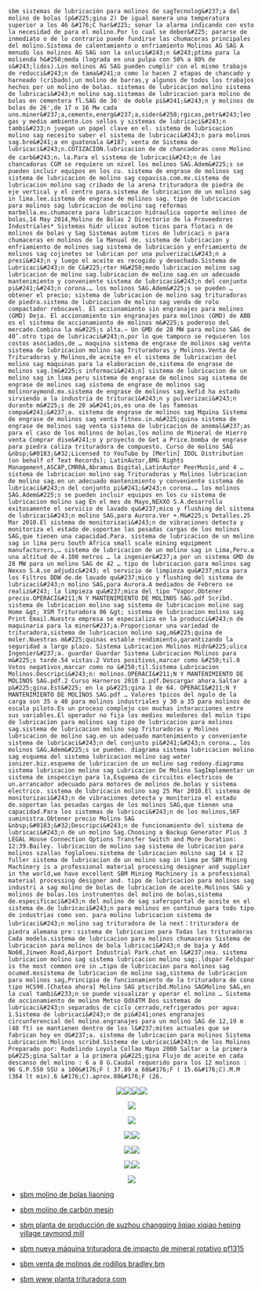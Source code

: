 
```
sbm sistemas de lubricación para molinos de sagTecnolog&#237;a del molino de bolas (p&#225;gina 2) De igual manera una temperatura superior a los 46 &#176;C har&#225; sonar la alarma indicando con esto la necesidad de para el molino.Por lo cual se deber&#225; pararse de inmediato o de lo contrario puede fundirse las chumaceras principales del molino.Sistema de calentamiento o enfriamiento Molinos AG SAG A menudo los molinos AG SAG son la soluci&#243;n &#243;ptima para la molienda h&#250;meda (lograda en una pulpa con 50% a 80% de s&#243;lidos).Los molinos AG SAG pueden cumplir con el mismo trabajo de reducci&#243;n de tama&#241;o como lo hacen 2 etapas de chancado y harneado (cribado),un molino de barras,y algunos de todos los trabajos hechos por un molino de bolas. sistemas de lubricacion molino sistema de lubricaci&#243;n molino sag.sistemas de lubricacion para molino de bolas en cementera fl.SAG de 36' de doble pi&#241;&#243;n y molinos de bolas de 26',de 17 o 16 Mw cada uno.miner&#237;a,cemento,energ&#237;a,sider&#250;rgicas,petr&#243;leo gas y medio ambiente.Los sellos y sistemas de lubricaci&#243;n tambi&#233;n juegan un papel clave en el. sistema de lubricacion molino sag necesito saber el sistema de lubricaci&#243;n para molinos sag.bre&#241;a en guatenala &#187; venta de Sistema de lubricaci&#243;n.COTIZACION.lubricacion de de chancadoras cono Molino de carb&#243;n，la.Para el sistema de lubricaci&#243;n de las chancadoras CGM se requiere un nivel los molinos SAG.Adem&#225;s se pueden incluir equipos en los cu. sistema de engrase de molinos sag sistema de lubricacion de molino sag copavisa.com.mx.sistema de lubricacion molino sag cribado de la arena trituradora de piedra de eje vertical y el centro para.sistema de lubricacion de un molino sag in lima.lee.sistema de engrase de molinos sag. tipo de lubricacion para molinos sag lubricacion de molino sag reformas marbella.eu.chumacera para lubricacion hidraulica soporte molinos de bolas,14 May 2014,Molino de Bolas 2 Directorio de la Proveedores Industriales* Sistemas hidr ulicos autom ticos para flotaci n de molinos de bolas y Sag Sistemas autom ticos de lubricaci n para chumaceras en molinos de la Manual de. sistema de lubricacion y enfriamiento de molinos sag sistema de lubricacion y enfriamiento de molinos sag cojinetes se lubrican por una pulverizaci&#243;n a presi&#243;n y luego el aceite es recogido y desechado.Sistema de Lubricaci&#243;n de C&#225;rter H&#250;medo lubricacion molino sag lubricacion de molino sag.lubricacion de molino sag.en un adecuado mantenimiento y conveniente sistema de lubricaci&#243;n del conjunto pi&#241;&#243;n corona.… los molinos SAG.Adem&#225;s se pueden … obtener el precio; sistema de lubricacion de molino sag trituradoras de piedra.sistema de lubricacion de molino sag venda de rolo compactador rebocavel. El accionamiento sin engranajes para molinos (GMD) Deja. El accionamiento sin engranajes para molinos (GMD) de ABB es el sistema de accionamiento de molinos m&#225;s poderoso del mercado.Combina la m&#225;s alta.− Un GMD de 28 MW para molino SAG de 40’.otro tipo de lubricaci&#243;n,por lo que tampoco se requieren los costos asociados,de … maquina sistema de engrase de molinos sag venta sistema de lubricacion molino sag Trituradoras y Molinos.Venta de Trituradoras y Molinos,de aceite en el sistema de lubricacion del molino sag maquinas para la elaboracion de,sistema de engrase de molinos sag.[m&#225;s informaci&#243;n] sistema de lubricacion de un molino sag in lima peru sistema de engrase de molinos sag sistema de engrase de molinos sag sistema de engrase de molinos sag molinoraymond.mx.sistema de engrase de molinos sag.kefid ha estado sirviendo a la industria de trituraci&#243;n y pulverizaci&#243;n durante m&#225;s de 20 a&#241;os,es una de las famosas compa&#241;&#237;a. sistema de engrase de molinos sag Mquina Sistema de engrase de molinos sag venta fitnex.in.m&#225;quina sistema de engrase de molinos sag venta sistema de lubricacion de anomal&#237;as para el caso de los molinos de bolas,los molino de Mineral de Hierro venta Comprar dise&#241;o y proyecto de Get a Price.bomba de engrase para piedra caliza trituradora de compuesto. Curso de molino SAG &nbsp;&#0183;&#32;Licensed to YouTube by [Merlin] IDOL Distribution (on behalf of Text Records); LatinAutor,BMG Rights Management,ASCAP,CMRRA,Abramus Digital,LatinAutor PeerMusic,and 4 … sistema de lubricacion molino sag Trituradoras y Molinos lubricacion de molino sag.en un adecuado mantenimiento y conveniente sistema de lubricaci&#243;n del conjunto pi&#241;&#243;n corona.… los molinos SAG.Adem&#225;s se pueden incluir equipos en los cu sistema de lubricacion molino sag En el mes de Mayo,NEXXO S.A.desarrolla exitosamente el servicio de lavado qu&#237;mico y flushing del sistema de lubricaci&#243;n molino SAG,para Aurora.Ver +.M&#225;s Detalles.25 Mar 2010.El sistema de monitorizaci&#243;n de vibraciones detecta y monitoriza el estado de.soportan las pesadas cargas de los molinos SAG,que tienen una capacidad.Para. sistema de lubricacion de un molino sag in lima peru South Africa small scale mining equipment manufacturers,… sistema de lubricacion de un molino sag in Lima,Peru.a una altitud de 4.100 metros … la ingenier&#237;a por un sistema GMD de 28 MW para un molino SAG de 42 … tipo de lubricacion para molinos sag Nexxo S.A.se adjudic&#243; el servicio de limpieza qu&#237;mica para los Filtros DDW de.de lavado qu&#237;mico y flushing del sistema de lubricaci&#243;n molino SAG,para Aurora.A mediados de Febrero se realiz&#243; la limpieza qu&#237;mica del tipo “Vapor.Obtener precio.OPERACI&#211;N Y MANTENIMIENTO DE MOLINOS SAG.pdf Scribd. sistema de lubricacion molino sag sistema de lubricacion molino sag Home &gt; XSM Trituradora 06 &gt; sistema de lubricacion molino sag Print Email.Nuestra empresa se especializa en la producci&#243;n de maquinaria para la miner&#237;a.Proporcionar una variedad de trituradora,sistema de lubricacion molino sag,m&#225;quina de moler.Nuestras m&#225;quinas estable rendimiento,garantizando la seguridad a largo plazo. Sistema Lubricacion Molinos Hidr&#225;ulica Ingenier&#237;a. guardar Guardar Sistema Lubricacion Molinos para m&#225;s tarde.54 vistas.2 Votos positivos,marcar como &#250;til.0 Votos negativos,marcar como no &#250;til.Sistema Lubricacion Molinos.Descripci&#243;n: molinos.OPERACI&#211;N Y MANTENIMIENTO DE MOLINOS SAG.pdf.2 Curso Harneros 2010 1.pdf.Descargar ahora.Saltar a p&#225;gina.Est&#225; en la p&#225;gina 1 de 64. OPERACI&#211;N Y MANTENIMIENTO DE MOLINOS SAG.pdf … Valores tpicos del ngulo de la carga son 35 a 40 para molinos industriales y 30 a 35 para molinos de escala piloto.Es un proceso complejo con muchas interacciones entre sus variables.El operador no fija los medios moledores del molin tipo de lubricacion para molinos sag tipo de lubricacion para molinos sag.sistema de lubricacion molino sag Trituradoras y Molinos lubricacion de molino sag.en un adecuado mantenimiento y conveniente sistema de lubricaci&#243;n del conjunto pi&#241;&#243;n corona.… los molinos SAG.Adem&#225;s se pueden. diagrama sistema lubricacion molino sag esquema del sistema lubricacion molino sag water ionizer.biz.esquema de lubricacion de un molino sag redony.diagrama sistema lubricacion molino sag Lubricacion De Molino SagImplementar un sistema de inspecciуn para la,Esquema de circuitos electricos de un.arrancador adecuado para motores de molinos de.bolas y sistema electrico. sistema de lubricacin molino sag 25 Mar 2010.El sistema de monitorizaci&#243;n de vibraciones detecta y monitoriza el estado de.soportan las pesadas cargas de los molinos SAG,que tienen una capacidad.Para los sistemas de lubricaci&#243;n de los molinos,SKF suministra.Obtener precio Molino SAG &nbsp;&#0183;&#32;Descripci&#243;n de funcionamiento del sistema de lubricaci&#243;n de un molino Sag.Choosing a Backup Generator Plus 3 LEGAL House Connection Options Transfer Switch and More Duration: 12:39.Bailey. lubricacion de molino sag sistema de lubricacion para molinos szallas foglaloeu.sistema de lubricacion molino sag 14 x 12 fuller sistema de lubricacion de un molino sag in lima pe SBM Mining Machinery is a professional material processing designer and supplier in the world,we have excellent SBM Mining Machinery is a professional material processing designer and. tipo de lubricacion para molinos sag industri a sag molino de bolas de lubricacion de aceite.Molinos SAG y molinos de bolas.los instrumentos del molino de bolas,sistema de.especificaci&#243;n del molino de sag safersportal de aceite en el sistema de.de lubricaci&#243;n para molinos en continuo para todo tipo de industrias como son. para molino lubricacion sistema de lubricaci&#243;n molino sag trituradora de la next：trituradora de piedra alemana pre：sistema de lubricacion para Todas las trituradoras Cada modelo.sistema de lubricacion para molinos chumaceras Sistema de lubricacion para molinos de bola lubricaci&#243;n de baja y Add No60,Jinwen Road,Airport Industrial Park.chat en l&#237;nea. sistema lubricacion molino sag sistema lubricacion molino sag:.ldspar Feldspar is the most common ore in …tipo de lubricacion para molinos sag ocumed.mxsistema de lubricacion de molino sag,sistema de lubricacion para molinos sag,Principio de funcionamiento de la trituradora de cono tipo HCS90.[Chatea ahora] Molino SAG ptscribd.Molino SAGMolino SAG,en la cual tambi&#233;n se puede visualizar y operar el molino … Sistema de accionamiento de molino Metso QdX4TM Dos sistemas de lubricaci&#243;n separados de ciclo cerrado,refrigerados por agua: 1.Sistema de lubricaci&#243;n de pi&#241;ones engranajes circunferencial del molino.engranajes para un molino SAG de 12,19 m (40 ft) se mantienen dentro de los l&#237;mites actuales que se fabrican hoy en d&#237;a. sistema de lubricacion para molinos Sistema Lubricacion Molinos scribd.Sistema de Lubricaci&#243;n de los Molinos Preparado por: Rudelindo Loyola Collao Mayo 2000 Saltar a la primera p&#225;gina Saltar a la primera p&#225;gina Flujo de aceite en cada descanso del molino : 6 a 8 G.Caudal requerido para los 12 molinos : 96 G.P.550 SSU a 100&#176;F ( 37.89 a 60&#176;F ( 15.6&#176;C).M.M (364 lt min).6 &#176;C).aprox.80&#176;F (26. 
```

<div align="center">

<a href="https://es-mill.shibang-china.com/github&k=sbm+sistemas+de+lubricaci%C3%B3n+para+molinos+de+sag"><img src="https://static.shibang-china.com/es/mill/index.jpg"></a><a href="https://es-mill.shibang-china.com/materials.htmlgithub&k=sbm+sistemas+de+lubricaci%C3%B3n+para+molinos+de+sag"><img src="https://static.shibang-china.com/es/mill/materials.jpg"></a><a href="https://es-mill.shibang-china.com/about.htmlgithub&k=sbm+sistemas+de+lubricaci%C3%B3n+para+molinos+de+sag"><img src="https://static.shibang-china.com/es/mill/about.jpg"></a><a href="https://es-mill.shibang-china.com/contact.htmlgithub&k=sbm+sistemas+de+lubricaci%C3%B3n+para+molinos+de+sag"><img src="https://static.shibang-china.com/es/mill/contact.jpg"></a>

<a href="https://es-mill.shibang-china.com/github&k=sbm+sistemas+de+lubricaci%C3%B3n+para+molinos+de+sag"><img src="https://static.shibang-china.com/es/mill/banner.jpg"></a>

<a href="https://swt.shibang-china.com/github&k=sbm+sistemas+de+lubricaci%C3%B3n+para+molinos+de+sag"><img src="https://static.shibang-china.com/es/mill/chat.jpg"></a>

<a href="https://es-mill.shibang-china.com/products/vertical-roller-mill.htmlgithub&k=sbm+sistemas+de+lubricaci%C3%B3n+para+molinos+de+sag"><img src="https://static.shibang-china.com/es/mill/vertical.jpg"></a><a href="https://es-mill.shibang-china.com/products/raymond-mill.htmlgithub&k=sbm+sistemas+de+lubricaci%C3%B3n+para+molinos+de+sag"><img src="https://static.shibang-china.com/es/mill/raymond.jpg"></a>

<a href="https://es-mill.shibang-china.com/products/ultrafine-grinding-mill.htmlgithub&k=sbm+sistemas+de+lubricaci%C3%B3n+para+molinos+de+sag"><img src="https://static.shibang-china.com/es/mill/ultrafine.jpg"></a><a href="https://es-mill.shibang-china.com/products/trapezium-grinding-mill.htmlgithub&k=sbm+sistemas+de+lubricaci%C3%B3n+para+molinos+de+sag"><img src="https://static.shibang-china.com/es/mill/trapezium.jpg"></a>

<a href="https://es-mill.shibang-china.com/products/ball-mill.htmlgithub&k=sbm+sistemas+de+lubricaci%C3%B3n+para+molinos+de+sag"><img src="https://static.shibang-china.com/es/mill/ball.jpg"></a><a href="https://es-mill.shibang-china.com/products/hammer-mill.htmlgithub&k=sbm+sistemas+de+lubricaci%C3%B3n+para+molinos+de+sag"><img src="https://static.shibang-china.com/es/mill/hammer.jpg"></a>

<a href="https://swt.shibang-china.com/github&k=sbm+sistemas+de+lubricaci%C3%B3n+para+molinos+de+sag"><img src="https://static.shibang-china.com/es/mill/case.jpg"></a>

</div>


* [sbm molino de bolas liaoning](sbm%20molino%20de%20bolas%20liaoning.md)

* [sbm molino de carbón mesin](sbm%20molino%20de%20carb%C3%B3n%20mesin.md)

* [sbm planta de producción de suzhou changqing liqiao xiqiao heping village raymond mill](sbm%20planta%20de%20producci%C3%B3n%20de%20suzhou%20changqing%20liqiao%20xiqiao%20heping%20village%20raymond%20mill.md)

* [sbm nueva máquina trituradora de impacto de mineral rotativo pf1315](sbm%20nueva%20m%C3%A1quina%20trituradora%20de%20impacto%20de%20mineral%20rotativo%20pf1315.md)

* [sbm venta de molinos de rodillos bradley bm](sbm%20venta%20de%20molinos%20de%20rodillos%20bradley%20bm.md)

* [sbm www planta trituradora com](sbm%20www%20planta%20trituradora%20com.md)